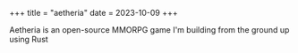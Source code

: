 +++
title = "aetheria"
date = 2023-10-09
+++

Aetheria is an open-source MMORPG game I'm building from the ground up using Rust
